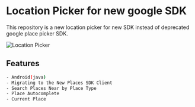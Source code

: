# Location Picker for new google SDK

This repository is a new location picker for new SDK instead of deprecated google place picker SDK.

![Location Picker](https://i.ibb.co/NLtjKqj/dashboard.png)

## Features

```bash
- Android(java)
- Migrating to the New Places SDK Client
- Search Places Near by Place Type
- Place Autocomplete
- Current Place
```
